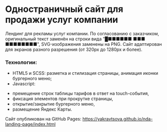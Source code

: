 # Одностраничный сайт для продажи услуг компании

Лендинг для рекламы услуг компании. По согласованию с заказчиком, оригинальный текст заменён на строки вида "█■■■■■■ ■■■ ■■■■■■■■", SVG-изображения заменены на PNG.
Сайт адаптирован для экранов разного разрешения (от 320px до 1280px и более).

### Технологии:
* HTML5 и SCSS: разметка и стилизация страницы, анимация иконки бургерного меню;
* Javascript: 
- премещение строк таблицы тарифов в ответ на touch-события,
- фиксация элементов при прокрутке страницы,
- открытие/закрытие бургерного меню,
- размещение Яндекс Карты.

Сайт опубликован на GitHub Pages: https://yakravtsova.github.io/nda-landing-page/index.html